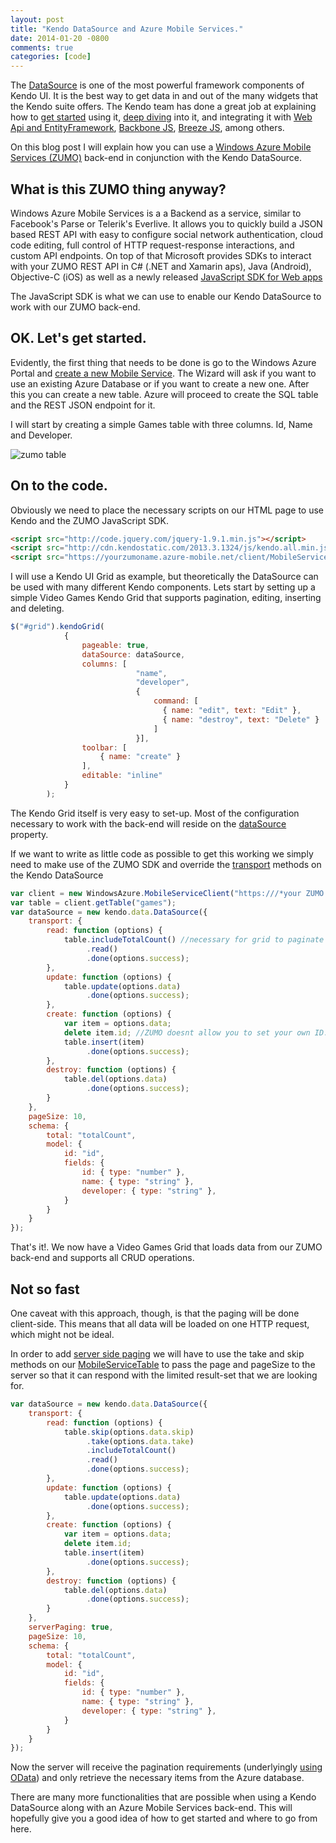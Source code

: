 ```yaml
---
layout: post
title: "Kendo DataSource and Azure Mobile Services."
date: 2014-01-20 -0800
comments: true
categories: [code]
---
```


The [DataSource](http://demos.kendoui.com/web/datasource/index.html) is one of the most powerful framework components of Kendo UI. It is the best way to get data in and out of the many widgets that the Kendo suite offers.
The Kendo team has done a great job at explaining how to [get started](http://docs.kendoui.com/getting-started/framework/datasource/overview) using it, [deep diving](http://www.kendoui.com/blogs/teamblog/posts/13-01-24/learning_kendo_data_datasource.aspx) into it, and integrating it with [Web Api and EntityFramework](http://www.kendoui.com/blogs/teamblog/posts/12-10-25/using_kendo_ui_with_mvc4_webapi_odata_and_ef.aspx), [Backbone JS](http://www.kendoui.com/blogs/teamblog/posts/13-02-07/wrapping_a_backbone_collection_in_a_kendo_data_datasource.aspx), [Breeze JS](http://www.kendoui.com/blogs/teamblog/posts/13-02-21/breeze_js_and_the_kendo_ui_datasource.aspx), among others.

On this blog post I will explain how you can use a [Windows Azure Mobile Services (ZUMO)](http://www.windowsazure.com/en-us/develop/mobile/) back-end in conjunction with the Kendo DataSource.


## What is this ZUMO thing anyway?

Windows Azure Mobile Services is a a Backend as a service, similar to Facebook's Parse or Telerik's Everlive. It allows you to quickly build a JSON based REST API with easy to configure social network authentication, cloud code editing, full control of HTTP request-response interactions, and custom API endpoints. On top of that Microsoft provides SDKs to interact with your ZUMO REST API in C# (.NET and Xamarin aps), Java (Android), Objective-C (iOS) as well as a newly released [JavaScript SDK for Web apps](http://msdn.microsoft.com/en-us/library/windowsazure/jj554207.aspx)

The JavaScript SDK is what we can use to enable our Kendo DataSource to work with our ZUMO back-end.

## OK. Let's get started.

Evidently, the first thing that needs to be done is go to the Windows Azure Portal and [create a new Mobile Service](http://www.windowsazure.com/en-us/documentation/articles/mobile-services-windows-store-get-started/). The Wizard will ask if you want to use an existing Azure Database or if you want to create a new one. After this you can create a new table. Azure will proceed to create the SQL table and the REST JSON endpoint for it.

I will start by creating a simple Games table with three columns. Id, Name and Developer.


![zumo table](https://raw2.github.com/ignaciofuentes/ignaciofuentes.github.io/master/images/gameszumo.JPG)


## On to the code.

Obviously we need to place the necessary scripts on our HTML page to use Kendo and the ZUMO JavaScript SDK.


```html
<script src="http://code.jquery.com/jquery-1.9.1.min.js"></script>
<script src="http://cdn.kendostatic.com/2013.3.1324/js/kendo.all.min.js"></script>
<script src="https://yourzumoname.azure-mobile.net/client/MobileServices.Web-1.0.0.min.js"></script>
```

I will use a Kendo UI Grid as example, but theoretically the DataSource can be used with many different Kendo components.
Lets start by setting up a simple Video Games Kendo Grid that supports pagination, editing, inserting and deleting.

```javascript
$("#grid").kendoGrid(
            {
                pageable: true,
                dataSource: dataSource,
                columns: [
                            "name",
                            "developer",
                            {
                                command: [
                                  { name: "edit", text: "Edit" },
                                  { name: "destroy", text: "Delete" }
                                ]
                            }],
                toolbar: [
                    { name: "create" }
                ],
                editable: "inline"
            }
        );
```

The Kendo Grid itself is very easy to set-up. Most of the configuration necessary to work with the back-end will reside on the [dataSource](http://docs.telerik.com/kendo-ui/api/web/grid#configuration-dataSource) property.

If we want to write as little code as possible to get this working we simply need to make use of the ZUMO SDK and override the [transport](http://docs.telerik.com/kendo-ui/api/framework/datasource#configuration-transport) methods on the Kendo DataSource


```javascript
var client = new WindowsAzure.MobileServiceClient("https:///*your ZUMO service name here*/.azure-mobile.net/", "/*Your API KEY here*/");
var table = client.getTable("games");
var dataSource = new kendo.data.DataSource({
    transport: {
        read: function (options) {
            table.includeTotalCount() //necessary for grid to paginate
                 .read()
                 .done(options.success);
        },
        update: function (options) {
            table.update(options.data)
                 .done(options.success);
        },
        create: function (options) {
            var item = options.data;
            delete item.id; //ZUMO doesnt allow you to set your own ID. It gets auto generated.
            table.insert(item)
                 .done(options.success);
        },
        destroy: function (options) {
            table.del(options.data)
                 .done(options.success);
        }
    },
    pageSize: 10,
    schema: {
        total: "totalCount",
        model: {
            id: "id",
            fields: {
                id: { type: "number" },
                name: { type: "string" },
                developer: { type: "string" },
            }
        }
    }
});
```

That's it!. We now have a Video Games Grid that loads data from our ZUMO back-end and supports all CRUD operations.

## Not so fast

One caveat with this approach, though, is that the paging will be done client-side. This means that all data will be loaded on one HTTP request, which might not be ideal.

In order to add [server side paging](https://www.windowsazure.com/en-us/documentation/articles/mobile-services-html-add-paging-data/) we will have to use the take and skip methods on our [MobileServiceTable](http://msdn.microsoft.com/en-us/library/windowsazure/jj554210.aspx) to pass the page and pageSize to the server so that it can respond with the limited result-set that we are looking for.


```javascript
var dataSource = new kendo.data.DataSource({
	transport: {
	    read: function (options) {
	        table.skip(options.data.skip)
	             .take(options.data.take)
	             .includeTotalCount()
	             .read()
	             .done(options.success);
	    },
	    update: function (options) {
	        table.update(options.data)
	             .done(options.success);
	    },
	    create: function (options) {
	        var item = options.data;
	        delete item.id;
	        table.insert(item)
	             .done(options.success);
	    },
	    destroy: function (options) {
	        table.del(options.data)
	             .done(options.success);
	    }
	},
	serverPaging: true,
	pageSize: 10,
	schema: {
	    total: "totalCount",
	    model: {
	        id: "id",
	        fields: {
	            id: { type: "number" },
	            name: { type: "string" },
	            developer: { type: "string" },
	        }
	    }
	}
});
```

Now the server will receive the pagination requirements (underlyingly [using OData](http://msdn.microsoft.com/en-us/library/windowsazure/jj677199.aspx)) and only retrieve the necessary items from the Azure database.

There are many more functionalities that are possible when using a Kendo DataSource along with an Azure Mobile Services back-end. This will hopefully give you a good idea of how to get started and where to go from here.
